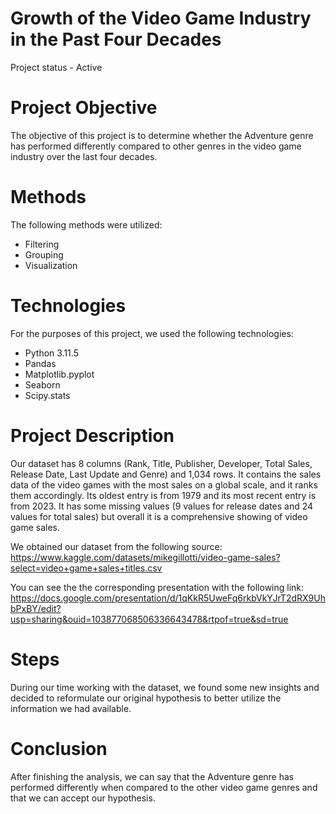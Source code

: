 # Growth of the Video Game Industry in the Past Four Decades
Project status - Active 

# Project Objective
The objective of this project is to determine whether the Adventure genre has performed differently compared to other genres in the video game industry over the last four decades.

# Methods
The following methods were utilized:
* Filtering
* Grouping
* Visualization

# Technologies
For the purposes of this project, we used the following technologies:
* Python 3.11.5
* Pandas
* Matplotlib.pyplot 
* Seaborn
* Scipy.stats 

# Project Description
Our dataset has 8 columns (Rank, Title, Publisher, Developer, Total Sales, Release Date, Last Update and Genre) and 1,034 rows. It contains the sales data of the video games with the most sales on a global scale, and it ranks them accordingly. Its oldest entry is from 1979 and its most recent entry is from 2023. It has some missing values (9 values for release dates and 24 values for total sales) but overall it is a comprehensive showing of video game sales. 

We obtained our dataset from the following source: https://www.kaggle.com/datasets/mikegillotti/video-game-sales?select=video+game+sales+titles.csv

You can see the the corresponding presentation with the following link: https://docs.google.com/presentation/d/1qKkR5UweFq6rkbVkYJrT2dRX9UhbPxBY/edit?usp=sharing&ouid=103877068506336643478&rtpof=true&sd=true

# Steps
During our time working with the dataset, we found some new insights and decided to reformulate our original hypothesis to better utilize the information we had available.

# Conclusion
After finishing the analysis, we can say that the Adventure genre has performed differently when compared to the other video game genres and that we can accept our hypothesis. 
